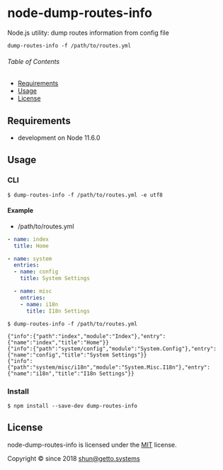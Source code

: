 # node-dump-routes-info

Node.js utility: dump routes information from config file

```
dump-routes-info -f /path/to/routes.yml
```


###### Table of Contents

- [Requirements](#Requirements)
- [Usage](#Usage)
- [License](#License)

<a id="Requirements"></a>
## Requirements

- development on Node 11.6.0


<a id="Usage"></a>
## Usage

### CLI

```
$ dump-routes-info -f /path/to/routes.yml -e utf8
```

#### Example

- /path/to/routes.yml

```yaml
- name: index
  title: Home

- name: system
  entries:
  - name: config
    title: System Settings

  - name: misc
    entries:
    - name: i18n
      title: I18n Settings
```

```
$ dump-routes-info -f /path/to/routes.yml

{"info":{"path":"index","module":"Index"},"entry":{"name":"index","title":"Home"}}
{"info":{"path":"system/config","module":"System.Config"},"entry":{"name":"config","title":"System Settings"}}
{"info":{"path":"system/misc/i18n","module":"System.Misc.I18n"},"entry":{"name":"i18n","title":"I18n Settings"}}
```


### Install

```
$ npm install --save-dev dump-routes-info
```


<a id="License"></a>
## License

node-dump-routes-info is licensed under the [MIT](LICENSE) license.

Copyright &copy; since 2018 shun@getto.systems
